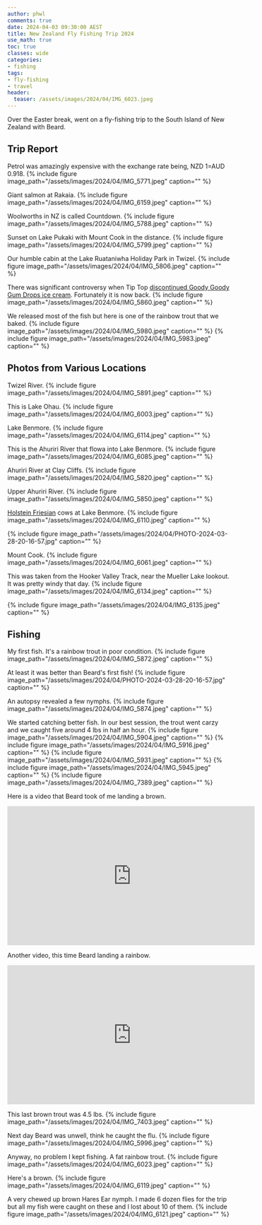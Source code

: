 ```yaml
---
author: phwl
comments: true
date: 2024-04-03 09:30:00 AEST
title: New Zealand Fly Fishing Trip 2024
use_math: true
toc: true
classes: wide
categories:
- fishing
tags:
- fly-fishing
- travel
header:
  teaser: /assets/images/2024/04/IMG_6023.jpeg
---
```


Over the Easter break, went on a fly-fishing trip to the South Island of 
New Zealand with Beard.

## Trip Report
Petrol was amazingly expensive with the exchange rate being, NZD 1=AUD 0.918.
{% include figure image_path="/assets/images/2024/04/IMG_5771.jpeg" caption="" %}

Giant salmon at Rakaia.
{% include figure image_path="/assets/images/2024/04/IMG_6159.jpeg" caption="" %}

Woolworths in NZ is called Countdown.
{% include figure image_path="/assets/images/2024/04/IMG_5788.jpeg" caption="" %}

Sunset on Lake Pukaki with Mount Cook in the distance.
{% include figure image_path="/assets/images/2024/04/IMG_5799.jpeg" caption="" %}

Our humble cabin at the Lake Ruataniwha Holiday Park in Twizel.
{% include figure image_path="/assets/images/2024/04/IMG_5806.jpeg" caption="" %}

There was significant controversy when Tip Top [discontinued Goody Goody Gum Drops ice cream](https://en.wikipedia.org/wiki/Goody_Goody_Gum_Drops). Fortunately it is now back.
{% include figure image_path="/assets/images/2024/04/IMG_5860.jpeg" caption="" %}

We released most of the fish but here is one of the rainbow trout that we baked.
{% include figure image_path="/assets/images/2024/04/IMG_5980.jpeg" caption="" %}
{% include figure image_path="/assets/images/2024/04/IMG_5983.jpeg" caption="" %}

## Photos from Various Locations
Twizel River.
{% include figure image_path="/assets/images/2024/04/IMG_5891.jpeg" caption="" %}

This is Lake Ohau.
{% include figure image_path="/assets/images/2024/04/IMG_6003.jpeg" caption="" %}

Lake Benmore.
{% include figure image_path="/assets/images/2024/04/IMG_6114.jpeg" caption="" %}

This is the Ahuriri River that flowa into Lake Benmore.
{% include figure image_path="/assets/images/2024/04/IMG_6085.jpeg" caption="" %}

Ahuriri River at Clay Cliffs.
{% include figure image_path="/assets/images/2024/04/IMG_5820.jpeg" caption="" %}

Upper Ahuriri River.
{% include figure image_path="/assets/images/2024/04/IMG_5850.jpeg" caption="" %}

[Holstein Friesian](https://en.wikipedia.org/wiki/Holstein_Friesian) cows at Lake Benmore.
{% include figure image_path="/assets/images/2024/04/IMG_6110.jpeg" caption="" %}

{% include figure image_path="/assets/images/2024/04/PHOTO-2024-03-28-20-16-57.jpg" caption="" %}

Mount Cook.
{% include figure image_path="/assets/images/2024/04/IMG_6061.jpeg" caption="" %}

This was taken from the Hooker Valley Track, near the Mueller Lake lookout. It was pretty windy that day.
{% include figure image_path="/assets/images/2024/04/IMG_6134.jpeg" caption="" %}

{% include figure image_path="/assets/images/2024/04/IMG_6135.jpeg" caption="" %}

## Fishing
My first fish. It's a rainbow trout in poor condition.
{% include figure image_path="/assets/images/2024/04/IMG_5872.jpeg" caption="" %}

At least it was better than Beard's first fish!
{% include figure image_path="/assets/images/2024/04/PHOTO-2024-03-28-20-16-57.jpg" caption="" %}

An autopsy revealed a few nymphs.
{% include figure image_path="/assets/images/2024/04/IMG_5874.jpeg" caption="" %}

We started catching better fish. In our best session, the trout went carzy and we caught five around 4 lbs in half an hour.
{% include figure image_path="/assets/images/2024/04/IMG_5904.jpeg" caption="" %}
{% include figure image_path="/assets/images/2024/04/IMG_5916.jpeg" caption="" %}
{% include figure image_path="/assets/images/2024/04/IMG_5931.jpeg" caption="" %}
{% include figure image_path="/assets/images/2024/04/IMG_5945.jpeg" caption="" %}
{% include figure image_path="/assets/images/2024/04/IMG_7389.jpeg" caption="" %}

Here is a video that Beard took of me landing a brown.
<iframe width="560" height="315" src="https://www.youtube.com/embed/rP20oG4x_Wg?si=ki6RVFJM9C7UmaD1" title="YouTube video player" frameborder="0" allow="accelerometer; autoplay; clipboard-write; encrypted-media; gyroscope; picture-in-picture; web-share" referrerpolicy="strict-origin-when-cross-origin" allowfullscreen></iframe>

Another video, this time Beard landing a rainbow.
<iframe width="560" height="315" src="https://www.youtube.com/embed/V9lOvzfHuQU?si=dDJPDlLIs1y36TlS" title="YouTube video player" frameborder="0" allow="accelerometer; autoplay; clipboard-write; encrypted-media; gyroscope; picture-in-picture; web-share" referrerpolicy="strict-origin-when-cross-origin" allowfullscreen></iframe>

This last brown trout was 4.5 lbs.
{% include figure image_path="/assets/images/2024/04/IMG_7403.jpeg" caption="" %}

Next day Beard was unwell, think he caught the flu. 
{% include figure image_path="/assets/images/2024/04/IMG_5996.jpeg" caption="" %}

Anyway, no problem I kept fishing. A fat rainbow trout.
{% include figure image_path="/assets/images/2024/04/IMG_6023.jpeg" caption="" %}

Here's a brown.
{% include figure image_path="/assets/images/2024/04/IMG_6119.jpeg" caption="" %}

A very chewed up brown Hares Ear nymph. I made 6 dozen flies for the trip but all my fish were caught on these and I lost about 10 of them.
{% include figure image_path="/assets/images/2024/04/IMG_6121.jpeg" caption="" %}

